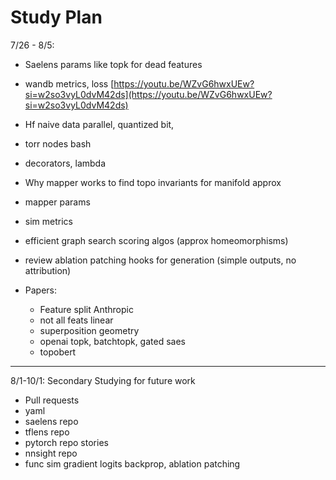 # Study Plan

7/26 - 8/5:

- Saelens params like topk for dead features
- wandb metrics, loss
[https://youtu.be/WZvG6hwxUEw?si=w2so3vyL0dvM42ds](https://youtu.be/WZvG6hwxUEw?si=w2so3vyL0dvM42ds)
- Hf naive data parallel, quantized bit,
- torr nodes bash
- decorators, lambda
- Why mapper works to find topo invariants for manifold approx
- mapper params
- sim metrics
- efficient graph search scoring algos (approx homeomorphisms)
- review ablation patching hooks for generation (simple outputs, no attribution)

- Papers:
    - Feature split Anthropic
    - not all feats linear
    - superposition geometry
    - openai topk, batchtopk, gated saes
    - topobert

---

8/1-10/1: Secondary Studying for future work

- Pull requests
- yaml
- saelens repo
- tflens repo
- pytorch repo stories
- nnsight repo
- func sim gradient logits backprop, ablation patching
